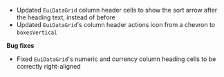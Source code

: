 - Updated `EuiDataGrid` column header cells to show the sort arrow after the heading text, instead of before
- Updated `EuiDataGrid`'s column header actions icon from a chevron to `boxesVertical`

**Bug fixes**

- Fixed `EuiDataGrid`'s numeric and currency column heading cells to be correctly right-aligned
